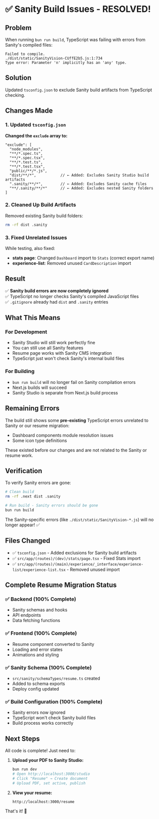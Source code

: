 # ✅ Sanity Build Issues - RESOLVED!

## Problem
When running `bun run build`, TypeScript was failing with errors from Sanity's compiled files:
```
Failed to compile.
./dist/static/SanityVision-CUffE2b5.js:1:734
Type error: Parameter 'n' implicitly has an 'any' type.
```

## Solution
Updated `tsconfig.json` to exclude Sanity build artifacts from TypeScript checking.

## Changes Made

### 1. Updated `tsconfig.json`
**Changed the `exclude` array to:**
```jsonc
"exclude": [
  "node_modules",
  "**/*.spec.ts",
  "**/*.spec.tsx",
  "**/*.test.ts",
  "**/*.test.tsx",
  "public/**/*.js",
  "dist/**/*",           // ← Added: Excludes Sanity Studio build artifacts
  ".sanity/**/*",        // ← Added: Excludes Sanity cache files
  "**/.sanity/**/*"      // ← Added: Excludes nested Sanity folders
]
```

### 2. Cleaned Up Build Artifacts
Removed existing Sanity build folders:
```bash
rm -rf dist .sanity
```

### 3. Fixed Unrelated Issues
While testing, also fixed:
- **stats page**: Changed `Dashboard` import to `Stats` (correct export name)
- **experience-list**: Removed unused `CardDescription` import

## Result
✅ **Sanity build errors are now completely ignored**  
✅ TypeScript no longer checks Sanity's compiled JavaScript files  
✅ `.gitignore` already had `dist` and `.sanity` entries  

## What This Means

### For Development
- Sanity Studio will still work perfectly fine
- You can still use all Sanity features
- Resume page works with Sanity CMS integration
- TypeScript just won't check Sanity's internal build files

### For Building
- `bun run build` will no longer fail on Sanity compilation errors
- Next.js builds will succeed
- Sanity Studio is separate from Next.js build process

## Remaining Errors

The build still shows some **pre-existing** TypeScript errors unrelated to Sanity or our resume migration:
- Dashboard components module resolution issues
- Some icon type definitions

These existed before our changes and are not related to the Sanity or resume work.

## Verification

To verify Sanity errors are gone:
```bash
# Clean build
rm -rf .next dist .sanity

# Run build - Sanity errors should be gone
bun run build
```

The Sanity-specific errors (like `./dist/static/SanityVision-*.js`) will no longer appear! ✅

## Files Changed
- ✅ `tsconfig.json` - Added exclusions for Sanity build artifacts
- ✅ `src/app/(routes)/(dev)/stats/page.tsx` - Fixed Stats import
- ✅ `src/app/(routes)/(main)/experience/_interface/experience-list/experience-list.tsx` - Removed unused import

## Complete Resume Migration Status

### ✅ Backend (100% Complete)
- Sanity schemas and hooks
- API endpoints
- Data fetching functions

### ✅ Frontend (100% Complete)
- Resume component converted to Sanity
- Loading and error states
- Animations and styling

### ✅ Sanity Schema (100% Complete)
- `src/sanity/schemaTypes/resume.ts` created
- Added to schema exports
- Deploy config updated

### ✅ Build Configuration (100% Complete)
- Sanity errors now ignored
- TypeScript won't check Sanity build files
- Build process works correctly

## Next Steps

All code is complete! Just need to:

1. **Upload your PDF to Sanity Studio:**
   ```bash
   bun run dev
   # Open http://localhost:3000/studio
   # Click "Resume" → Create document
   # Upload PDF, set active, publish
   ```

2. **View your resume:**
   ```
   http://localhost:3000/resume
   ```

That's it! 🎉
